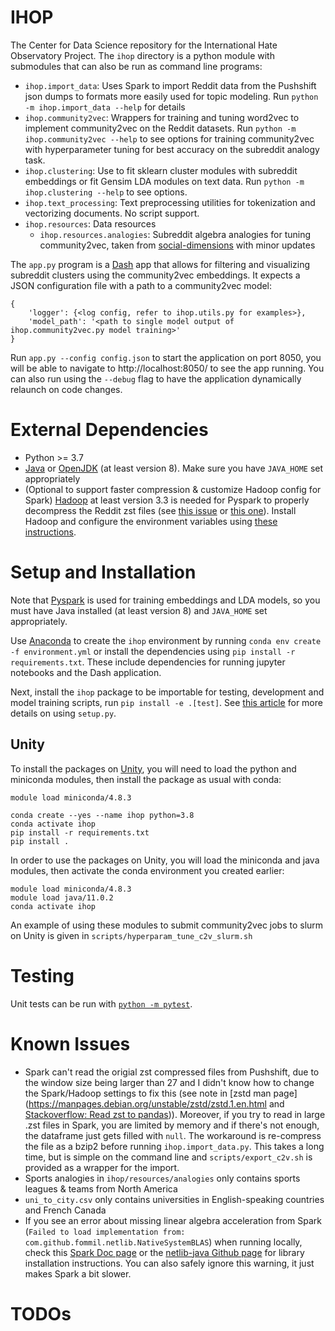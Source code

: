 # IHOP
The Center for Data Science repository for the International Hate Observatory Project.
The `ihop` directory is a python module with submodules that can also be run as command line programs:
- `ihop.import_data`: Uses Spark to import Reddit data from the Pushshift json dumps to formats more easily used for topic modeling. Run `python -m ihop.import_data --help` for details
- `ihop.community2vec`: Wrappers for training and tuning word2vec to implement community2vec on the Reddit datasets. Run `python -m ihop.community2vec --help` to see options for training community2vec with hyperparameter tuning for best accuracy on the subreddit analogy task.
- `ihop.clustering`: Use to fit sklearn cluster modules with subreddit embeddings or fit Gensim LDA modules on text data.  Run `python -m ihop.clustering --help` to see options.
- `ihop.text_processing`: Text preprocessing utilities for tokenization and vectorizing documents. No script support.
- `ihop.resources`: Data resources
	- `ihop.resources.analogies`: Subreddit algebra analogies for tuning community2vec, taken from [social-dimensions](https://github.com/CSSLab/social-dimensions) with minor updates

The `app.py` program is a [Dash](https://plotly.com/dash/) app that allows for filtering and visualizing subreddit clusters using the community2vec embeddings.
It expects a JSON configuration file with a path to a community2vec model:
```
{
    'logger': {<log config, refer to ihop.utils.py for examples>},
    'model_path': '<path to single model output of ihop.community2vec.py model training>'
}
```
Run `app.py --config config.json` to start the application on port 8050, you will be able to navigate to http://localhost:8050/ to see the app running. You can also run using the `--debug` flag to have the application dynamically relaunch on code changes.


# External Dependencies
- Python >= 3.7
- [Java](https://docs.oracle.com/en/java/javase/17/install/overview-jdk-installation.html) or [OpenJDK](https://openjdk.java.net/install/) (at least version 8). Make sure you have `JAVA_HOME` set appropriately
- (Optional to support faster compression & customize Hadoop config for Spark) [Hadoop](https://hadoop.apache.org) at least version 3.3 is needed for Pyspark to properly decompress the Reddit zst files (see [this issue](https://stackoverflow.com/questions/64607248/configure-spark-on-yarn-to-use-hadoop-native-libraries) or [this one](https://stackoverflow.com/questions/67099204/reading-a-zst-archive-in-scala-spark-native-zstandard-library-not-available)). Install Hadoop and configure the environment variables using [these instructions](https://phoenixnap.com/kb/install-hadoop-ubuntu).

# Setup and Installation
Note that [Pyspark](https://spark.apache.org/docs/latest/api/python/getting_started/install.html#dependencies) is used for training embeddings and LDA models, so you must have Java installed (at least version 8) and `JAVA_HOME` set appropriately.

Use [Anaconda](https://docs.anaconda.com/anaconda/install/index.html) to create the `ihop` environment by running `conda env create -f environment.yml` or install the dependencies using `pip install -r requirements.txt`. These include dependencies for running jupyter notebooks and the Dash application.

Next, install the `ihop` package to be importable for testing, development and model training scripts, run `pip install -e .[test]`. See [this article](https://godatadriven.com/blog/a-practical-guide-to-using-setup-py/) for more details on using `setup.py`.

## Unity
To install the packages on [Unity](https://unity.rc.umass.edu/docs/#modules/using/), you will need to load the python and miniconda modules, then install the package as usual with conda:
```
module load miniconda/4.8.3

conda create --yes --name ihop python=3.8
conda activate ihop
pip install -r requirements.txt
pip install .
```

In order to use the packages on Unity, you will load the miniconda and java modules, then activate the conda environment you created earlier:
```
module load miniconda/4.8.3
module load java/11.0.2
conda activate ihop
```

An example of using these modules to submit community2vec jobs to slurm on Unity is given in `scripts/hyperparam_tune_c2v_slurm.sh`

# Testing
Unit tests can be run with [`python -m pytest`](https://docs.pytest.org/en/6.2.x/).

# Known Issues
- Spark can't read the origial zst compressed files from Pushshift, due to the window size being larger than 27 and I didn't know how to change the Spark/Hadoop settings to fix this (see note in [zstd man page](https://manpages.debian.org/unstable/zstd/zstd.1.en.html and [Stackoverflow: Read zst to pandas](https://stackoverflow.com/questions/61067762/how-to-extract-zst-files-into-a-pandas-dataframe))). Moreover, if you try to read in large .zst files in Spark, you are limited by memory and if there's not enough, the dataframe just gets filled with `null`. The workaround is re-compress the file as a bzip2 before running `ihop.import_data.py`. This takes a long time, but is simple on the command line and `scripts/export_c2v.sh` is provided as a wrapper for the import.
- Sports analogies in `ihop/resources/analogies` only contains sports leagues & teams from North America
- `uni_to_city.csv` only contains universities in English-speaking countries and French Canada
- If you see an error about missing linear algebra acceleration from Spark (`Failed to load implementation from: com.github.fommil.netlib.NativeSystemBLAS`) when running locally, check this [Spark Doc page](https://spark.apache.org/docs/latest/ml-linalg-guide.html) or the [netlib-java Github page](https://github.com/fommil/netlib-java/) for library installation instructions. You can also safely ignore this warning, it just makes Spark a bit slower.

# TODOs


